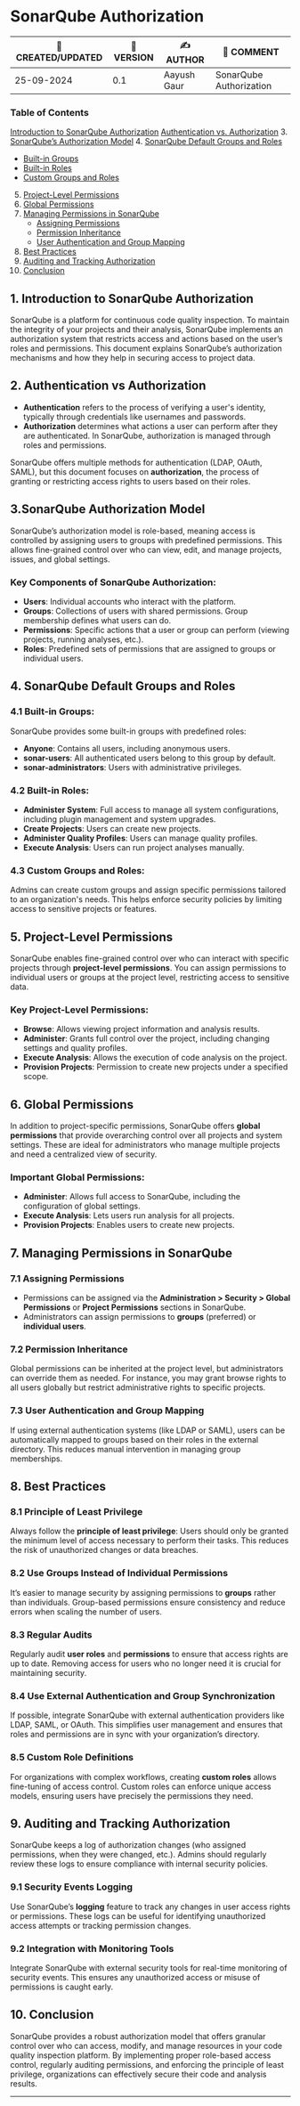 # SonarQube Authorization

| 📅 CREATED/UPDATED | 📌 VERSION | ✍️ AUTHOR    | 📝 COMMENT                     |
|--------------------|------------|--------------|--------------------------------|
| 25-09-2024         | 0.1       | Aayush Gaur  |  SonarQube Authorization          |

### Table of Contents
[Introduction to SonarQube Authorization](#introduction-to-sonarqube-authorization)
[Authentication vs. Authorization](#authentication-vs-authorization)
3. [SonarQube’s Authorization Model](#sonarqubes-authorization-model)
4. [SonarQube Default Groups and Roles](#sonarqube-default-groups-and-roles)
   - [Built-in Groups](#built-in-groups)
   - [Built-in Roles](#built-in-roles)
   - [Custom Groups and Roles](#custom-groups-and-roles)
5. [Project-Level Permissions](#project-level-permissions)
6. [Global Permissions](#global-permissions)
7. [Managing Permissions in SonarQube](#managing-permissions-in-sonarqube)
   - [Assigning Permissions](#assigning-permissions)
   - [Permission Inheritance](#permission-inheritance)
   - [User Authentication and Group Mapping](#user-authentication-and-group-mapping)
8. [Best Practices](#best-practices)
9. [Auditing and Tracking Authorization](#auditing-and-tracking-authorization)
10. [Conclusion](#conclusion)


## 1. Introduction to SonarQube Authorization
SonarQube is a platform for continuous code quality inspection. To maintain the integrity of your projects and their analysis, SonarQube implements an authorization system that restricts access and actions based on the user’s roles and permissions. This document explains SonarQube’s authorization mechanisms and how they help in securing access to project data.

## 2. Authentication vs Authorization
- **Authentication** refers to the process of verifying a user's identity, typically through credentials like usernames and passwords.
- **Authorization** determines what actions a user can perform after they are authenticated. In SonarQube, authorization is managed through roles and permissions.

SonarQube offers multiple methods for authentication (LDAP, OAuth, SAML), but this document focuses on **authorization**, the process of granting or restricting access rights to users based on their roles.

## 3.SonarQube Authorization Model
SonarQube’s authorization model is role-based, meaning access is controlled by assigning users to groups with predefined permissions. This allows fine-grained control over who can view, edit, and manage projects, issues, and global settings.

### Key Components of SonarQube Authorization:
- **Users**: Individual accounts who interact with the platform.
- **Groups**: Collections of users with shared permissions. Group membership defines what users can do.
- **Permissions**: Specific actions that a user or group can perform (viewing projects, running analyses, etc.).
- **Roles**: Predefined sets of permissions that are assigned to groups or individual users. 

## 4. SonarQube Default Groups and Roles

### 4.1 Built-in Groups:
SonarQube provides some built-in groups with predefined roles:
- **Anyone**: Contains all users, including anonymous users.
- **sonar-users**: All authenticated users belong to this group by default.
- **sonar-administrators**: Users with administrative privileges.

### 4.2 Built-in Roles:
- **Administer System**: Full access to manage all system configurations, including plugin management and system upgrades.
- **Create Projects**: Users can create new projects.
- **Administer Quality Profiles**: Users can manage quality profiles.
- **Execute Analysis**: Users can run project analyses manually.

### 4.3 Custom Groups and Roles:
Admins can create custom groups and assign specific permissions tailored to an organization's needs. This helps enforce security policies by limiting access to sensitive projects or features.

## 5. Project-Level Permissions

SonarQube enables fine-grained control over who can interact with specific projects through **project-level permissions**. You can assign permissions to individual users or groups at the project level, restricting access to sensitive data.

### Key Project-Level Permissions:
- **Browse**: Allows viewing project information and analysis results.
- **Administer**: Grants full control over the project, including changing settings and quality profiles.
- **Execute Analysis**: Allows the execution of code analysis on the project.
- **Provision Projects**: Permission to create new projects under a specified scope.

## 6. Global Permissions
In addition to project-specific permissions, SonarQube offers **global permissions** that provide overarching control over all projects and system settings. These are ideal for administrators who manage multiple projects and need a centralized view of security.

### Important Global Permissions:
- **Administer**: Allows full access to SonarQube, including the configuration of global settings.
- **Execute Analysis**: Lets users run analysis for all projects.
- **Provision Projects**: Enables users to create new projects.

## 7. Managing Permissions in SonarQube
### 7.1 Assigning Permissions
- Permissions can be assigned via the **Administration > Security > Global Permissions** or **Project Permissions** sections in SonarQube.
- Administrators can assign permissions to **groups** (preferred) or **individual users**.

### 7.2 Permission Inheritance
Global permissions can be inherited at the project level, but administrators can override them as needed. For instance, you may grant browse rights to all users globally but restrict administrative rights to specific projects.

### 7.3 User Authentication and Group Mapping
If using external authentication systems (like LDAP or SAML), users can be automatically mapped to groups based on their roles in the external directory. This reduces manual intervention in managing group memberships.

## 8. Best Practices

### 8.1 Principle of Least Privilege
Always follow the **principle of least privilege**: Users should only be granted the minimum level of access necessary to perform their tasks. This reduces the risk of unauthorized changes or data breaches.

### 8.2 Use Groups Instead of Individual Permissions
It’s easier to manage security by assigning permissions to **groups** rather than individuals. Group-based permissions ensure consistency and reduce errors when scaling the number of users.

### 8.3 Regular Audits
Regularly audit **user roles** and **permissions** to ensure that access rights are up to date. Removing access for users who no longer need it is crucial for maintaining security.

### 8.4 Use External Authentication and Group Synchronization
If possible, integrate SonarQube with external authentication providers like LDAP, SAML, or OAuth. This simplifies user management and ensures that roles and permissions are in sync with your organization’s directory.

### 8.5 Custom Role Definitions
For organizations with complex workflows, creating **custom roles** allows fine-tuning of access control. Custom roles can enforce unique access models, ensuring users have precisely the permissions they need.

## 9. Auditing and Tracking Authorization
SonarQube keeps a log of authorization changes (who assigned permissions, when they were changed, etc.). Admins should regularly review these logs to ensure compliance with internal security policies.

### 9.1 Security Events Logging
Use SonarQube’s **logging** feature to track any changes in user access rights or permissions. These logs can be useful for identifying unauthorized access attempts or tracking permission changes.

### 9.2 Integration with Monitoring Tools
Integrate SonarQube with external security tools for real-time monitoring of security events. This ensures any unauthorized access or misuse of permissions is caught early.

## 10. Conclusion
SonarQube provides a robust authorization model that offers granular control over who can access, modify, and manage resources in your code quality inspection platform. By implementing proper role-based access control, regularly auditing permissions, and enforcing the principle of least privilege, organizations can effectively secure their code and analysis results.

---
